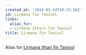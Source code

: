 ```yaml
---
created_at: '2014-01-14T20:15:26Z'
id: Lirmana fín Tanisol
links:
  alias_for:
  - Lirmana Ithari fín Tanisol
title: Lirmana fín Tanisol
---
```


Alias for [Lirmana Ithari fín Tanisol]

  [Lirmana Ithari fín Tanisol]: Lirmana_Ithari_fín_Tanisol